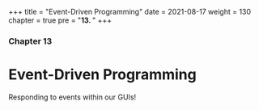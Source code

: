 +++
title = "Event-Driven Programming"
date = 2021-08-17
weight = 130
chapter = true
pre = "<b>13.  </b>"
+++

### Chapter 13

# Event-Driven Programming

Responding to events within our GUIs!
